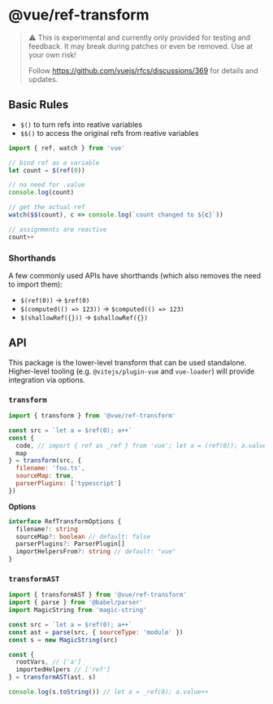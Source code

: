 # @vue/ref-transform

> ⚠️ This is experimental and currently only provided for testing and feedback. It may break during patches or even be removed. Use at your own risk!
>
> Follow https://github.com/vuejs/rfcs/discussions/369 for details and updates.

## Basic Rules

- `$()` to turn refs into reative variables
- `$$()` to access the original refs from reative variables

```js
import { ref, watch } from 'vue'

// bind ref as a variable
let count = $(ref(0))

// no need for .value
console.log(count)

// get the actual ref
watch($$(count), c => console.log(`count changed to ${c}`))

// assignments are reactive
count++
```

### Shorthands

A few commonly used APIs have shorthands (which also removes the need to import them):

- `$(ref(0))` -> `$ref(0)`
- `$(computed(() => 123))` -> `$computed(() => 123)`
- `$(shallowRef({}))` -> `$shallowRef({})`

## API

This package is the lower-level transform that can be used standalone. Higher-level tooling (e.g. `@vitejs/plugin-vue` and `vue-loader`) will provide integration via options.

### `transform`

```js
import { transform } from '@vue/ref-transform'

const src = `let a = $ref(0); a++`
const {
  code, // import { ref as _ref } from 'vue'; let a = (ref(0)); a.value++"
  map
} = transform(src, {
  filename: 'foo.ts',
  sourceMap: true,
  parserPlugins: ['typescript']
})
```

**Options**

```ts
interface RefTransformOptions {
  filename?: string
  sourceMap?: boolean // default: false
  parserPlugins?: ParserPlugin[]
  importHelpersFrom?: string // default: "vue"
}
```

### `transformAST`

```js
import { transformAST } from '@vue/ref-transform'
import { parse } from '@babel/parser'
import MagicString from 'magic-string'

const src = `let a = $ref(0); a++`
const ast = parse(src, { sourceType: 'module' })
const s = new MagicString(src)

const {
  rootVars, // ['a']
  importedHelpers // ['ref']
} = transformAST(ast, s)

console.log(s.toString()) // let a = _ref(0); a.value++
```
